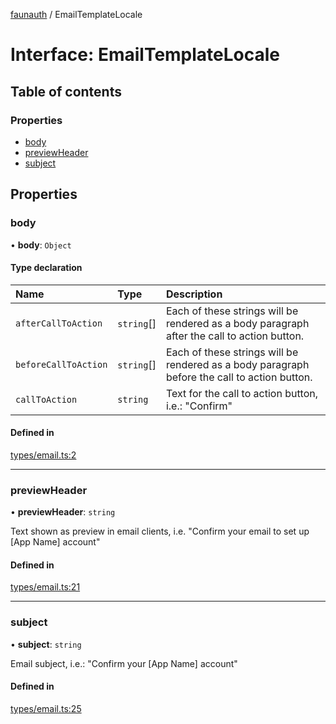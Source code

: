 [faunauth](../index.md) / EmailTemplateLocale

# Interface: EmailTemplateLocale

## Table of contents

### Properties

- [body](EmailTemplateLocale.md#body)
- [previewHeader](EmailTemplateLocale.md#previewheader)
- [subject](EmailTemplateLocale.md#subject)

## Properties

### body

• **body**: `Object`

#### Type declaration

| Name | Type | Description |
| :------ | :------ | :------ |
| `afterCallToAction` | `string`[] | Each of these strings will be rendered as a body paragraph after the call to action button. |
| `beforeCallToAction` | `string`[] | Each of these strings will be rendered as a body paragraph before the call to action button. |
| `callToAction` | `string` | Text for the call to action button, i.e.: "Confirm" |

#### Defined in

[types/email.ts:2](https://github.com/alexnitta/faunauth/blob/4737095/src/types/email.ts#L2)

___

### previewHeader

• **previewHeader**: `string`

Text shown as preview in email clients, i.e. "Confirm your email to set up [App Name] account"

#### Defined in

[types/email.ts:21](https://github.com/alexnitta/faunauth/blob/4737095/src/types/email.ts#L21)

___

### subject

• **subject**: `string`

Email subject, i.e.: "Confirm your [App Name] account"

#### Defined in

[types/email.ts:25](https://github.com/alexnitta/faunauth/blob/4737095/src/types/email.ts#L25)
